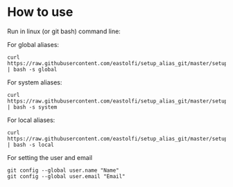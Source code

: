 # How to use

Run in linux (or git bash) command line:

For global aliases:
```shell
curl https://raw.githubusercontent.com/eastolfi/setup_alias_git/master/setup.sh | bash -s global
```

For system aliases:
```shell
curl https://raw.githubusercontent.com/eastolfi/setup_alias_git/master/setup.sh | bash -s system
```
For local aliases:
```shell
curl https://raw.githubusercontent.com/eastolfi/setup_alias_git/master/setup.sh | bash -s local
```

For setting the user and email
```shell
git config --global user.name "Name"
git config --global user.email "Email"
```
